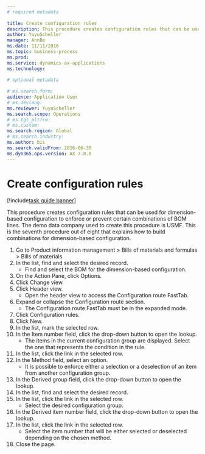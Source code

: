 ```yaml
--- 
# required metadata 
 
title: Create configuration rules
description: This procedure creates configuration rules that can be used for dimension-based configuration to enforce or prevent certain combinations of BOM lines. 
author: YuyuScheller
manager: AnnBe 
ms.date: 11/11/2016
ms.topic: business-process 
ms.prod:  
ms.service: dynamics-ax-applications 
ms.technology:  
 
# optional metadata 
 
# ms.search.form:   
audience: Application User 
# ms.devlang:  
ms.reviewer: YuyuScheller
ms.search.scope: Operations 
# ms.tgt_pltfrm:  
# ms.custom:  
ms.search.region: Global
# ms.search.industry: 
ms.author: bis
ms.search.validFrom: 2016-06-30 
ms.dyn365.ops.version: AX 7.0.0 
---
```

# Create configuration rules

[!include[task guide banner](../../includes/task-guide-banner.md)]

This procedure creates configuration rules that can be used for dimension-based configuration to enforce or prevent certain combinations of BOM lines. The demo data company used to create this procedure is USMF. This is the seventh procedure out of eight that explains how to build combinations for dimension-based configuration.

1. Go to Product information management > Bills of materials and formulas > Bills of materials.
2. In the list, find and select the desired record.
    * Find and select the BOM for the dimension-based configuration.  
3. On the Action Pane, click Options.
4. Click Change view.
5. Click Header view.
    * Open the header view to access the Configuration route FastTab.  
6. Expand or collapse the Configuration route section.
    * The Configuration route FastTab must be in the expanded mode.  
7. Click Configuration rules.
8. Click New.
9. In the list, mark the selected row.
10. In the Item number field, click the drop-down button to open the lookup.
    * The items in the current configuration group are displayed. Select the one that represents the condition in the rule.  
11. In the list, click the link in the selected row.
12. In the Method field, select an option.
    * It is possible to enforce either a selection or a deselection of an item from another configuration group.  
13. In the Derived group field, click the drop-down button to open the lookup.
14. In the list, find and select the desired record.
15. In the list, click the link in the selected row.
    * Select the desired configuration group.  
16. In the Derived item number field, click the drop-down button to open the lookup.
17. In the list, click the link in the selected row.
    * Select the item number that will be either selected or deselected depending on the chosen method.  
18. Close the page.

